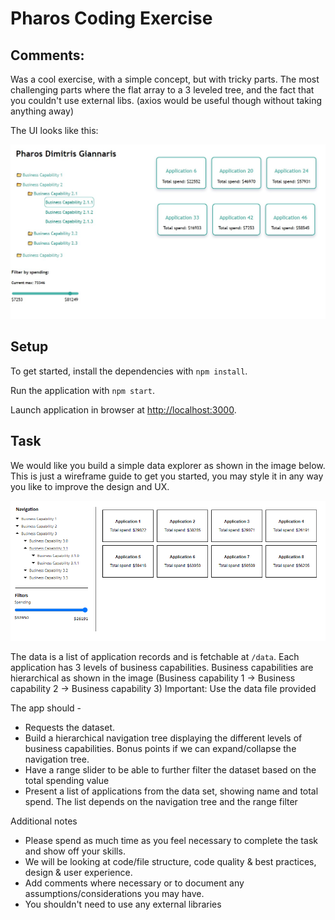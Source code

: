 # Pharos Coding Exercise
 ## Comments: 
 Was a cool exercise, with a simple concept, but with tricky parts.
 The most challenging parts where the flat array to a 3 leveled tree, and the fact that you couldn't use external libs.
 (axios would be useful though without taking anything away)

 The UI looks like this:

 ![Pharos Dimitris Giannaris UI](/pharosUI.jpg)

## Setup

To get started, install the dependencies with `npm install`.

Run the application with `npm start`.

Launch application in browser at [http://localhost:3000](http://localhost:3000).


## Task

We would like you build a simple data explorer as shown in the image below. This is just a wireframe guide to get you started, you may style it in any way you like to improve the design and UX.


![Pharos Coding Exercise wireframe](/pharos-coding-exercise.png)


The data is a list of application records and is fetchable at `/data`. Each application has 3 levels of business capabilities. Business capabilities are hierarchical as shown in the image (Business capability 1 -> Business capability 2 -> Business capability 3)
Important: Use the data file provided

The app should -

- Requests the dataset.
- Build a hierarchical navigation tree displaying the different levels of business capabilities. Bonus points if we can expand/collapse the navigation tree.
- Have a range slider to be able to further filter the dataset based on the total spending value
- Present a list of applications from the data set, showing name and total spend. The list depends on the navigation tree and the range filter 

Additional notes

- Please spend as much time as you feel necessary to complete the task and show off your skills.  
- We will be looking at code/file structure, code quality & best practices, design & user experience. 
- Add comments where necessary or to document any assumptions/considerations you may have. 
- You shouldn't need to use any external libraries 
